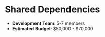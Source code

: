 # Shared Dependencies

- **Development Team**: 5-7 members
- **Estimated Budget**: $50,000 - $70,000
